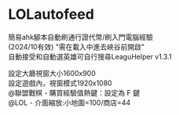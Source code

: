 # LOLautofeed
簡易ahk腳本自動刷通行證代幣/刷入門電腦經驗  
(2024/10有效)
"需在載入中進去峽谷前開啟"  
自動接受和自動選英雄可自行搜尋LeaguHelper v1.3.1  


設定大廳視窗大小1600x900  
設定遊戲內，視窗模式1920x1080  
@聯盟戰棋 - 購買經驗值熱鍵：設定為 F 鍵  
@LOL - 介面縮放:小地圖=100/商店=44
